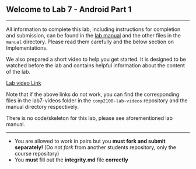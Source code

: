 ## Welcome to Lab 7 - Android Part 1

* * *

All information to complete this lab, including instructions for completion and submission, can be found in the [lab manual](manual/Introduction.md) and the other files in the `manual` directory. Please read them carefully and the below section on Implementations.

We also prepared a short video to help you get started. It is designed to be watched before the lab and contains helpful information about the content of the lab.

[Lab video Link](https://gitlab.cecs.anu.edu.au/comp2100/student-resources/comp2100-lab-videos/-/blob/main/lab7-videos/Lab7Video.mp4)

Note that if the above links do not work, you can find the corresponding files in the lab7-videos folder in the ``comp2100-lab-videos`` repository and the manual directory respectively.

There is no code/skeleton for this lab, please see 
aforementioned lab manual. 
***
- You are allowed to work in pairs but you **must fork and submit separately!** (Do not *fork* from another students repository, only the course repository)
- You **must** fill out the **integrity.md** file **correctly**
